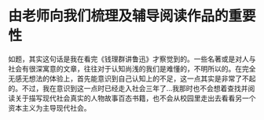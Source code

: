 # 由老师向我们梳理及辅导阅读作品的重要性

如题，其实这句话是我在看完《钱理群讲鲁迅》才察觉到的。一些名著或是对人与社会有很深寓意的文章，往往对于认知尚浅的我们是难懂的，不明所以的。在完全无感无想法的体验上，首先能意识到自己认知上的不足，这一点其实是非常了不起的。不过，我在意识到这一点时已经走入社会三年了...我那时也不会想着查找并阅读关于描写现代社会真实的人物故事百态书籍，也不会从校园里走出去看看另一个资本主义为主导现代社会。
